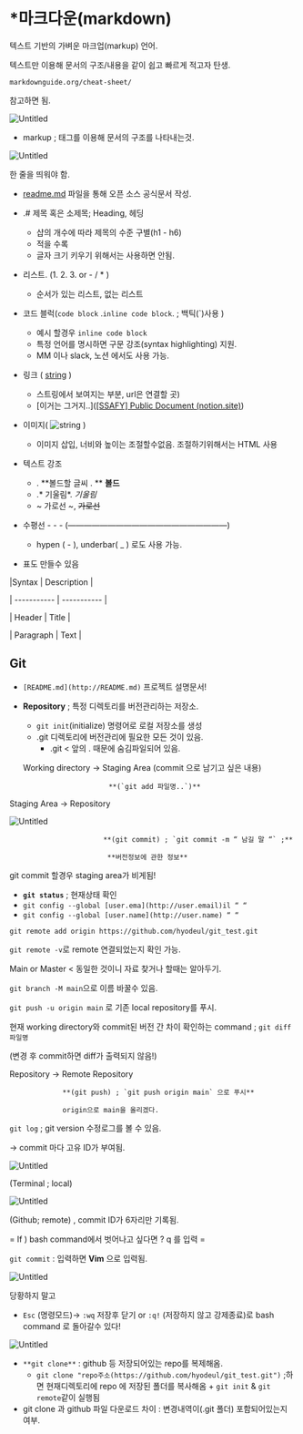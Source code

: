 # *마크다운(markdown) 
텍스트 기반의 가벼운 마크업(markup) 언어.

텍스트만 이용해 문서의 구조/내용을 같이 쉽고 빠르게 적고자 탄생.

`markdownguide.org/cheat-sheet/`

참고하면 됨.

![Untitled](https://s3-us-west-2.amazonaws.com/secure.notion-static.com/625d200a-49f5-4a89-80e6-157b297ac01f/Untitled.png)

- markup ; 태그를 이용해 문서의 구조를 나타내는것.

![Untitled](https://s3-us-west-2.amazonaws.com/secure.notion-static.com/9458bf4c-f343-4ec9-92da-a46d6abf6cfd/Untitled.png)

한 줄을 띄워야 함.

- [readme.md](http://readme.md) 파일을 통해 오픈 소스 공식문서 작성.

- .# 제목 혹은 소제목; Heading, 헤딩
    - 샵의 개수에 따라 제목의 수준 구별(h1 - h6)
    - 적을 수록
    - 글자 크기 키우기 위해서는 사용하면 안됨.
- 리스트. (1. 2. 3. or  - / * )
    - 순서가 있는 리스트, 없는 리스트
- 코드 블럭(```code block```   .`inline code block`.  ; 백틱(`)사용 )
    - 예시 할경우 `inline code block`
    - 특정 언어를 명시하면 구문 강조(syntax highlighting) 지원.
    - MM 이나 slack, 노션 에서도 사용 가능.
- 링크 ( [string](url) )
    - 스트링에서 보여지는 부분, url은 연결할 곳)
    - [이거는 그거지..]([[SSAFY] Public Document (notion.site)](https://www.notion.so/9dc94ea8a050472ca00ffe8ea58586da))
- 이미지( ![string](url) )
    - 이미지 삽입, 너비와 높이는 조절할수없음. 조절하기위해서는 HTML 사용
- 텍스트 강조
    - . **볼드할 글씨 . **  **볼드**
    - .* 기울림*.    *기울림*
    - ~ 가로선 ~, ~~가로선~~

- 수평선 - - - (————————————————————)
    - hypen ( - ), underbar( _ ) 로도 사용 가능.
- 표도 만들수 있음

|Syntax | Description |

| ----------- | ----------- |

| Header | Title |

| Paragraph | Text |

## **Git**

- `[README.md](http://README.md)`  프로젝트 설명문서!
- **Repository** ; 특정 디렉토리를 버전관리하는 저장소.
    - `git init`(initialize) 명령어로 로컬 저장소를 생성
    - .git 디렉토리에 버전관리에 필요한 모든 것이 있음.
        - .git < 앞의 . 때문에 숨김파일되어 있음.
    
    Working directory → Staging Area (commit 으로 남기고 싶은 내용)
    

                           **(`git add 파일명..`)**

Staging Area → Repository

![Untitled](https://s3-us-west-2.amazonaws.com/secure.notion-static.com/84495ab3-c011-4f5f-891e-f339cc0a0c19/Untitled.png)

                           **(git commit) ; `git commit -m “ 남길 말 “` ;** 

                            **버전정보에 관한 정보**

git commit 할경우 staging area가 비게됨! 

- **`git status`** ; 현재상태 확인
- `git config --global [user.ema](http://user.email)il “ “`
- `git config --global [user.name](http://user.name) “ “`

`git remote add origin https://github.com/hyodeul/git_test.git`

`git remote -v`로 remote 연결되었는지 확인 가능.

Main or Master < 동일한 것이니 자료 찾거나 할때는 알아두기.

`git branch -M main`으로 이름 바꿀수 있음.

`git push -u origin main` 로 기존 local repository를 푸시.

현재 working directory와 commit된 버전 간 차이 확인하는 command ; `git diff 파일명`

(변경 후 commit하면 diff가 출력되지 않음!)

Repository → Remote Repository

                 **(git push) ; `git push origin main` 으로 푸시**

                 origin으로 main을 올리겠다.

`git log` ; git version 수정로그를 볼 수 있음.

→ commit 마다 고유 ID가 부여됨.

![Untitled](https://s3-us-west-2.amazonaws.com/secure.notion-static.com/42507d69-2265-4214-8496-65d69372dce1/Untitled.png)

(Terminal ; local)

![Untitled](https://s3-us-west-2.amazonaws.com/secure.notion-static.com/df5dff55-97fb-4de5-bbcc-0b7cc7bb54fd/Untitled.png)

(Github; remote) , commit ID가 6자리만 기록됨.

= If ) bash command에서 벗어나고 싶다면 ? q 를 입력 =

`git commit` : 입력하면 **Vim** 으로 입력됨. 

![Untitled](https://s3-us-west-2.amazonaws.com/secure.notion-static.com/256a0ee8-049a-49ec-81fa-5523ee914ee5/Untitled.png)

당황하지 말고 

- `Esc` (명령모드)→ `:wq` 저장후 닫기 or `:q!` (저장하지 않고 강제종료)로 bash command 로 돌아갈수 있다!

![Untitled](https://s3-us-west-2.amazonaws.com/secure.notion-static.com/70ec8d2d-4ce9-4cb7-93d1-2a6bea8a3c32/Untitled.png)

- `**git clone**` : github 등 저장되어있는 repo를 복제해옴.
    - `git clone "repo주소(https://github.com/hyodeul/git_test.git")` ;하면 현재디렉토리에 repo 에 저장된 폴더를 복사해옴 + `git init` & `git remote`같이 실행됨
- git clone 과 github 파일 다운로드 차이 : 변경내역이(.git 폴더) 포함되어있는지 여부.